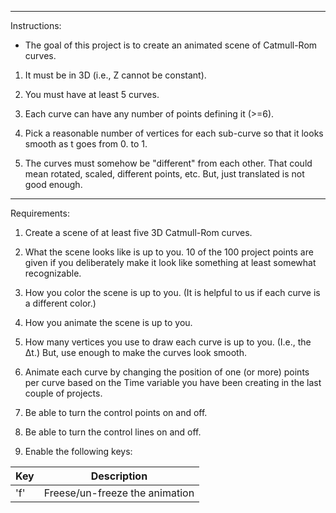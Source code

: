 **************

Instructions:

 * The goal of this project is to create an animated scene of Catmull-Rom curves.

 1. It must be in 3D (i.e., Z cannot be constant).

 2. You must have at least 5 curves.
 
 3. Each curve can have any number of points defining it (>=6).

 4. Pick a reasonable number of vertices for each sub-curve so that it looks smooth as t goes from 0. to 1.

 5. The curves must somehow be "different" from each other. That could mean rotated, scaled, different points, etc. But, just translated is not good enough.
 
**************

Requirements: 

 1. Create a scene of at least five 3D Catmull-Rom curves.
 
 2. What the scene looks like is up to you. 10 of the 100 project points are given if you deliberately make it look like something at least somewhat recognizable.

 3. How you color the scene is up to you. (It is helpful to us if each curve is a different color.)

 4. How you animate the scene is up to you.

 5. How many vertices you use to draw each curve is up to you. (I.e., the Δt.) But, use enough to make the curves look smooth.

 6. Animate each curve by changing the position of one (or more) points per curve based on the Time variable you have been creating in the last couple of projects.

 7. Be able to turn the control points on and off.

 8. Be able to turn the control lines on and off.
 
 9. Enable the following keys:

| Key	| Description |
| --- | ----------- |
| 'f'	| Freese/un-freeze the animation |

